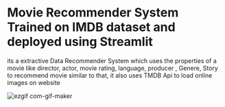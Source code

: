 # Movie Recommender System Trained on IMDB dataset and deployed using Streamlit 

its a extractive Data Recommender System which uses the properties of a movie like director, actor, movie rating, language, producer , Genere, Story to recommend movie similar to that, it also uses TMDB Api to load online images on website 


![ezgif com-gif-maker](https://user-images.githubusercontent.com/61107453/131844956-07132ef4-8687-495a-a3d2-4206a249b855.gif)
